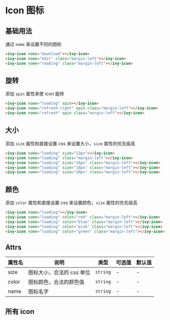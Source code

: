 # Icon 图标

## 基础用法

通过 `name` 来设置不同的图标

<ivy-icon name="download"></ivy-icon>
<ivy-icon name="edit" class="margin-left"></ivy-icon>
<ivy-icon name="reading" class="margin-left"></ivy-icon>

```html
<ivy-icon name="download"></ivy-icon>
<ivy-icon name="edit" class="margin-left"></ivy-icon>
<ivy-icon name="reading" class="margin-left"></ivy-icon>
```

## 旋转

添加 `spin` 属性来使 icon 旋转

<ivy-icon name="loading" spin></ivy-icon>
<ivy-icon name="refresh-right" spin class="margin-left"></ivy-icon>
<ivy-icon name="refresh" spin class="margin-left"></ivy-icon>

```html
<ivy-icon name="loading" spin></ivy-icon>
<ivy-icon name="refresh-right" spin class="margin-left"></ivy-icon>
<ivy-icon name="refresh" spin class="margin-left"></ivy-icon>
```

## 大小

添加 `size` 属性和直接设置 css 来设置大小，`size` 属性的优先级高

<ivy-icon name="loading" size="12px"></ivy-icon>
<ivy-icon name="loading" class="margin-left"></ivy-icon>
<ivy-icon name="loading" size="16px" class="margin-left"></ivy-icon>
<ivy-icon name="loading" size="18px" class="margin-left"></ivy-icon>
<ivy-icon name="loading" size="20px" class="margin-left"></ivy-icon>

```html
<ivy-icon name="loading" size="12px"></ivy-icon>
<ivy-icon name="loading" class="margin-left"></ivy-icon>
<ivy-icon name="loading" size="16px" class="margin-left"></ivy-icon>
<ivy-icon name="loading" size="18px" class="margin-left"></ivy-icon>
<ivy-icon name="loading" size="20px" class="margin-left"></ivy-icon>
```

## 颜色

添加 `color` 属性和直接设置 css 来设置颜色，`size` 属性的优先级高

<ivy-icon name="loading"></ivy-icon>
<ivy-icon name="loading" color="red" class="margin-left"></ivy-icon>
<ivy-icon name="loading" color="blue" class="margin-left"></ivy-icon>
<ivy-icon name="loading" color="pink" class="margin-left"></ivy-icon>
<ivy-icon name="loading" color="green" class="margin-left"></ivy-icon>

```html
<ivy-icon name="loading"></ivy-icon>
<ivy-icon name="loading" color="red" class="margin-left"></ivy-icon>
<ivy-icon name="loading" color="blue" class="margin-left"></ivy-icon>
<ivy-icon name="loading" color="pink" class="margin-left"></ivy-icon>
<ivy-icon name="loading" color="green" class="margin-left"></ivy-icon>
```

## Attrs

| 属性名 | 说明                      | 类型     | 可选值 | 默认值 |
| ------ | ------------------------- | -------- | ------ | ------ |
| size   | 图标大小，合法的 css 单位 | `string` | -      | -      |
| color  | 图标颜色，合法的颜色值    | `string` | -      | -      |
| name   | 图标名字                  | `string` | -      | -      |

## 所有 icon

<div id="icons" class="icons">
<ivy-icon name="shopping-trolley"></ivy-icon>
<ivy-icon name="smoking"></ivy-icon>
<ivy-icon name="soccer"></ivy-icon>
<ivy-icon name="sold-out"></ivy-icon>
<ivy-icon name="sort"></ivy-icon>
<ivy-icon name="sort-down"></ivy-icon>
<ivy-icon name="sort-up"></ivy-icon>
<ivy-icon name="stamp"></ivy-icon>
<ivy-icon name="star"></ivy-icon>
<ivy-icon name="star-filled"></ivy-icon>
<ivy-icon name="stopwatch"></ivy-icon>
<ivy-icon name="success-filled"></ivy-icon>
<ivy-icon name="sugar"></ivy-icon>
<ivy-icon name="suitcase"></ivy-icon>
<ivy-icon name="suitcase-line"></ivy-icon>
<ivy-icon name="sunny"></ivy-icon>
<ivy-icon name="sunrise"></ivy-icon>
<ivy-icon name="sunset"></ivy-icon>
<ivy-icon name="switch"></ivy-icon>
<ivy-icon name="switch-button"></ivy-icon>
<ivy-icon name="switch-filled"></ivy-icon>
<ivy-icon name="takeaway-box"></ivy-icon>
<ivy-icon name="ticket"></ivy-icon>
<ivy-icon name="tickets"></ivy-icon>
<ivy-icon name="timer"></ivy-icon>
<ivy-icon name="toilet-paper"></ivy-icon>
<ivy-icon name="tools"></ivy-icon>
<ivy-icon name="top"></ivy-icon>
<ivy-icon name="top-left"></ivy-icon>
<ivy-icon name="top-right"></ivy-icon>
<ivy-icon name="trend-charts"></ivy-icon>
<ivy-icon name="trophy"></ivy-icon>
<ivy-icon name="trophy-base"></ivy-icon>
<ivy-icon name="turn-off"></ivy-icon>
<ivy-icon name="umbrella"></ivy-icon>
<ivy-icon name="unlock"></ivy-icon>
<ivy-icon name="upload"></ivy-icon>
<ivy-icon name="upload-filled"></ivy-icon>
<ivy-icon name="user"></ivy-icon>
<ivy-icon name="user-filled"></ivy-icon>
<ivy-icon name="van"></ivy-icon>
<ivy-icon name="video-camera"></ivy-icon>
<ivy-icon name="video-camera-filled"></ivy-icon>
<ivy-icon name="video-pause"></ivy-icon>
<ivy-icon name="video-play"></ivy-icon>
<ivy-icon name="view"></ivy-icon>
<ivy-icon name="wallet"></ivy-icon>
<ivy-icon name="wallet-filled"></ivy-icon>
<ivy-icon name="warning"></ivy-icon>
<ivy-icon name="warning-filled"></ivy-icon>
<ivy-icon name="warn-triangle-filled"></ivy-icon>
<ivy-icon name="watch"></ivy-icon>
<ivy-icon name="watermelon"></ivy-icon>
<ivy-icon name="wind-power"></ivy-icon>
<ivy-icon name="zoom-in"></ivy-icon>
<ivy-icon name="zoom-out"></ivy-icon>
<ivy-icon name="ice-cream"></ivy-icon>
<ivy-icon name="ice-drink"></ivy-icon>
<ivy-icon name="ice-tea"></ivy-icon>
<ivy-icon name="info-filled"></ivy-icon>
<ivy-icon name="iphone"></ivy-icon>
<ivy-icon name="key"></ivy-icon>
<ivy-icon name="knife-fork"></ivy-icon>
<ivy-icon name="lightning"></ivy-icon>
<ivy-icon name="link"></ivy-icon>
<ivy-icon name="list"></ivy-icon>
<ivy-icon name="loading"></ivy-icon>
<ivy-icon name="location"></ivy-icon>
<ivy-icon name="location-filled"></ivy-icon>
<ivy-icon name="location-information"></ivy-icon>
<ivy-icon name="lock"></ivy-icon>
<ivy-icon name="lollipop"></ivy-icon>
<ivy-icon name="magic-stick"></ivy-icon>
<ivy-icon name="magnet"></ivy-icon>
<ivy-icon name="male"></ivy-icon>
<ivy-icon name="management"></ivy-icon>
<ivy-icon name="map-location"></ivy-icon>
<ivy-icon name="medal"></ivy-icon>
<ivy-icon name="memo"></ivy-icon>
<ivy-icon name="menu"></ivy-icon>
<ivy-icon name="message"></ivy-icon>
<ivy-icon name="message-box"></ivy-icon>
<ivy-icon name="mic"></ivy-icon>
<ivy-icon name="microphone"></ivy-icon>
<ivy-icon name="milk-tea"></ivy-icon>
<ivy-icon name="minus"></ivy-icon>
<ivy-icon name="money"></ivy-icon>
<ivy-icon name="monitor"></ivy-icon>
<ivy-icon name="moon"></ivy-icon>
<ivy-icon name="moon-night"></ivy-icon>
<ivy-icon name="more"></ivy-icon>
<ivy-icon name="more-filled"></ivy-icon>
<ivy-icon name="mostly-cloudy"></ivy-icon>
<ivy-icon name="mouse"></ivy-icon>
<ivy-icon name="mug"></ivy-icon>
<ivy-icon name="mute"></ivy-icon>
<ivy-icon name="mute-notification"></ivy-icon>
<ivy-icon name="no-smoking"></ivy-icon>
<ivy-icon name="notebook"></ivy-icon>
<ivy-icon name="notification"></ivy-icon>
<ivy-icon name="odometer"></ivy-icon>
<ivy-icon name="office-building"></ivy-icon>
<ivy-icon name="open"></ivy-icon>
<ivy-icon name="operation"></ivy-icon>
<ivy-icon name="opportunity"></ivy-icon>
<ivy-icon name="orange"></ivy-icon>
<ivy-icon name="paperclip"></ivy-icon>
<ivy-icon name="partly-cloudy"></ivy-icon>
<ivy-icon name="pear"></ivy-icon>
<ivy-icon name="phone"></ivy-icon>
<ivy-icon name="phone-filled"></ivy-icon>
<ivy-icon name="picture"></ivy-icon>
<ivy-icon name="picture-filled"></ivy-icon>
<ivy-icon name="picture-rounded"></ivy-icon>
<ivy-icon name="pie-chart"></ivy-icon>
<ivy-icon name="place"></ivy-icon>
<ivy-icon name="platform"></ivy-icon>
<ivy-icon name="plus"></ivy-icon>
<ivy-icon name="pointer"></ivy-icon>
<ivy-icon name="position"></ivy-icon>
<ivy-icon name="postcard"></ivy-icon>
<ivy-icon name="pouring"></ivy-icon>
<ivy-icon name="present"></ivy-icon>
<ivy-icon name="price-tag"></ivy-icon>
<ivy-icon name="printer"></ivy-icon>
<ivy-icon name="promotion"></ivy-icon>
<ivy-icon name="quartz-watch"></ivy-icon>
<ivy-icon name="question-filled"></ivy-icon>
<ivy-icon name="rank"></ivy-icon>
<ivy-icon name="reading"></ivy-icon>
<ivy-icon name="reading-lamp"></ivy-icon>
<ivy-icon name="refresh"></ivy-icon>
<ivy-icon name="refresh-left"></ivy-icon>
<ivy-icon name="refresh-right"></ivy-icon>
<ivy-icon name="refrigerator"></ivy-icon>
<ivy-icon name="remove"></ivy-icon>
<ivy-icon name="remove-filled"></ivy-icon>
<ivy-icon name="right"></ivy-icon>
<ivy-icon name="scale-to-original"></ivy-icon>
<ivy-icon name="school"></ivy-icon>
<ivy-icon name="scissor"></ivy-icon>
<ivy-icon name="search"></ivy-icon>
<ivy-icon name="select"></ivy-icon>
<ivy-icon name="sell"></ivy-icon>
<ivy-icon name="semi-select"></ivy-icon>
<ivy-icon name="service"></ivy-icon>
<ivy-icon name="setting"></ivy-icon>
<ivy-icon name="set-up"></ivy-icon>
<ivy-icon name="share"></ivy-icon>
<ivy-icon name="ship"></ivy-icon>
<ivy-icon name="shop"></ivy-icon>
<ivy-icon name="shopping-bag"></ivy-icon>
<ivy-icon name="shopping-cart"></ivy-icon>
<ivy-icon name="shopping-cart-full"></ivy-icon>
<ivy-icon name="circle-check"></ivy-icon>
<ivy-icon name="circle-close"></ivy-icon>
<ivy-icon name="circle-close-filled"></ivy-icon>
<ivy-icon name="circle-plus"></ivy-icon>
<ivy-icon name="circle-plus-filled"></ivy-icon>
<ivy-icon name="clock"></ivy-icon>
<ivy-icon name="close"></ivy-icon>
<ivy-icon name="close-bold"></ivy-icon>
<ivy-icon name="cloudy"></ivy-icon>
<ivy-icon name="coffee"></ivy-icon>
<ivy-icon name="coffee-cup"></ivy-icon>
<ivy-icon name="coin"></ivy-icon>
<ivy-icon name="cold-drink"></ivy-icon>
<ivy-icon name="collection"></ivy-icon>
<ivy-icon name="collection-tag"></ivy-icon>
<ivy-icon name="comment"></ivy-icon>
<ivy-icon name="compass"></ivy-icon>
<ivy-icon name="connection"></ivy-icon>
<ivy-icon name="coordinate"></ivy-icon>
<ivy-icon name="copy-document"></ivy-icon>
<ivy-icon name="cpu"></ivy-icon>
<ivy-icon name="credit-card"></ivy-icon>
<ivy-icon name="crop"></ivy-icon>
<ivy-icon name="d-arrow-left"></ivy-icon>
<ivy-icon name="d-arrow-right"></ivy-icon>
<ivy-icon name="data-analysis"></ivy-icon>
<ivy-icon name="data-board"></ivy-icon>
<ivy-icon name="data-line"></ivy-icon>
<ivy-icon name="d-caret"></ivy-icon>
<ivy-icon name="delete"></ivy-icon>
<ivy-icon name="delete-filled"></ivy-icon>
<ivy-icon name="delete-location"></ivy-icon>
<ivy-icon name="dessert"></ivy-icon>
<ivy-icon name="discount"></ivy-icon>
<ivy-icon name="dish"></ivy-icon>
<ivy-icon name="dish-dot"></ivy-icon>
<ivy-icon name="document"></ivy-icon>
<ivy-icon name="document-add"></ivy-icon>
<ivy-icon name="document-checked"></ivy-icon>
<ivy-icon name="document-copy"></ivy-icon>
<ivy-icon name="document-delete"></ivy-icon>
<ivy-icon name="document-remove"></ivy-icon>
<ivy-icon name="download"></ivy-icon>
<ivy-icon name="drizzling"></ivy-icon>
<ivy-icon name="edit"></ivy-icon>
<ivy-icon name="edit-pen"></ivy-icon>
<ivy-icon name="eleme"></ivy-icon>
<ivy-icon name="eleme-filled"></ivy-icon>
<ivy-icon name="element-plus"></ivy-icon>
<ivy-icon name="expand"></ivy-icon>
<ivy-icon name="failed"></ivy-icon>
<ivy-icon name="female"></ivy-icon>
<ivy-icon name="files"></ivy-icon>
<ivy-icon name="film"></ivy-icon>
<ivy-icon name="filter"></ivy-icon>
<ivy-icon name="finished"></ivy-icon>
<ivy-icon name="first-aid-kit"></ivy-icon>
<ivy-icon name="flag"></ivy-icon>
<ivy-icon name="fold"></ivy-icon>
<ivy-icon name="folder"></ivy-icon>
<ivy-icon name="folder-add"></ivy-icon>
<ivy-icon name="folder-checked"></ivy-icon>
<ivy-icon name="folder-delete"></ivy-icon>
<ivy-icon name="folder-opened"></ivy-icon>
<ivy-icon name="folder-remove"></ivy-icon>
<ivy-icon name="food"></ivy-icon>
<ivy-icon name="football"></ivy-icon>
<ivy-icon name="fork-spoon"></ivy-icon>
<ivy-icon name="fries"></ivy-icon>
<ivy-icon name="full-screen"></ivy-icon>
<ivy-icon name="goblet"></ivy-icon>
<ivy-icon name="goblet-full"></ivy-icon>
<ivy-icon name="goblet-square"></ivy-icon>
<ivy-icon name="goblet-square-full"></ivy-icon>
<ivy-icon name="gold-medal"></ivy-icon>
<ivy-icon name="goods"></ivy-icon>
<ivy-icon name="goods-filled"></ivy-icon>
<ivy-icon name="grape"></ivy-icon>
<ivy-icon name="grid"></ivy-icon>
<ivy-icon name="guide"></ivy-icon>
<ivy-icon name="handbag"></ivy-icon>
<ivy-icon name="headset"></ivy-icon>
<ivy-icon name="help"></ivy-icon>
<ivy-icon name="help-filled"></ivy-icon>
<ivy-icon name="hide"></ivy-icon>
<ivy-icon name="histogram"></ivy-icon>
<ivy-icon name="home-filled"></ivy-icon>
<ivy-icon name="hot-water"></ivy-icon>
<ivy-icon name="house"></ivy-icon>
<ivy-icon name="ice-cream-round"></ivy-icon>
<ivy-icon name="ice-cream-square"></ivy-icon>
<ivy-icon name="add-location"></ivy-icon>
<ivy-icon name="aim"></ivy-icon>
<ivy-icon name="alarm-clock"></ivy-icon>
<ivy-icon name="apple"></ivy-icon>
<ivy-icon name="arrow-down"></ivy-icon>
<ivy-icon name="arrow-down-bold"></ivy-icon>
<ivy-icon name="arrow-left"></ivy-icon>
<ivy-icon name="arrow-left-bold"></ivy-icon>
<ivy-icon name="arrow-right"></ivy-icon>
<ivy-icon name="arrow-right-bold"></ivy-icon>
<ivy-icon name="arrow-up"></ivy-icon>
<ivy-icon name="arrow-up-bold"></ivy-icon>
<ivy-icon name="avatar"></ivy-icon>
<ivy-icon name="back"></ivy-icon>
<ivy-icon name="baseball"></ivy-icon>
<ivy-icon name="basketball"></ivy-icon>
<ivy-icon name="bell"></ivy-icon>
<ivy-icon name="bell-filled"></ivy-icon>
<ivy-icon name="bicycle"></ivy-icon>
<ivy-icon name="bottom"></ivy-icon>
<ivy-icon name="bottom-left"></ivy-icon>
<ivy-icon name="bottom-right"></ivy-icon>
<ivy-icon name="bowl"></ivy-icon>
<ivy-icon name="box"></ivy-icon>
<ivy-icon name="briefcase"></ivy-icon>
<ivy-icon name="brush"></ivy-icon>
<ivy-icon name="brush-filled"></ivy-icon>
<ivy-icon name="burger"></ivy-icon>
<ivy-icon name="calendar"></ivy-icon>
<ivy-icon name="camera"></ivy-icon>
<ivy-icon name="camera-filled"></ivy-icon>
<ivy-icon name="caret-bottom"></ivy-icon>
<ivy-icon name="caret-left"></ivy-icon>
<ivy-icon name="caret-right"></ivy-icon>
<ivy-icon name="caret-top"></ivy-icon>
<ivy-icon name="cellphone"></ivy-icon>
<ivy-icon name="chat-dot-round"></ivy-icon>
<ivy-icon name="chat-dot-square"></ivy-icon>
<ivy-icon name="chat-line-round"></ivy-icon>
<ivy-icon name="chat-line-square"></ivy-icon>
<ivy-icon name="chat-round"></ivy-icon>
<ivy-icon name="chat-square"></ivy-icon>
<ivy-icon name="check"></ivy-icon>
<ivy-icon name="checked"></ivy-icon>
<ivy-icon name="cherry"></ivy-icon>
<ivy-icon name="chicken"></ivy-icon>
<ivy-icon name="chrome-filled"></ivy-icon>
<ivy-icon name="circle-check-filled"></ivy-icon>
</div>

<script setup>
import { onMounted } from 'vue';

onMounted(() => {
        document.getElementById('icons').addEventListener('click', ev=>{
        const target = ev.target;
        const nodeName = target.nodeName;
        const tagName = nodeName.toLowerCase();
        if(tagName !== 'ivy-icon') return;
        const icon = `<${tagName} name="${target.getAttribute('name')}"></${tagName}>`;

        if (window.navigator.clipboard) {
            window.navigator.clipboard
                .writeText(icon)
                .then(
                    () => {
                        alert(`已复制到粘贴板：${icon}`);
                    },
                    () => {
                        alert(`复制到粘贴板失败：${icon}`);
                    }
                )
                .catch(e => {
                    throw e;
                });
        } else {
            alert('浏览器不支持，请切换到chrome浏览器')
        }

    }, false)
})

</script>
<style scoped>
.icons {
    display:flex;
    flex-wrap: wrap;
}
.icons > ivy-icon {
    margin: 10px;
    font-size: 20px;
}
</style>
